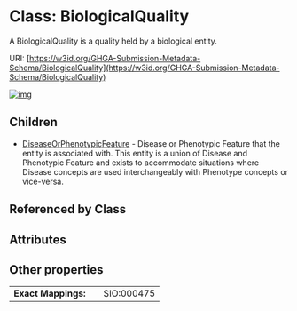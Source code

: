 
# Class: BiologicalQuality


A BiologicalQuality is a quality held by a biological entity.

URI: [https://w3id.org/GHGA-Submission-Metadata-Schema/BiologicalQuality](https://w3id.org/GHGA-Submission-Metadata-Schema/BiologicalQuality)


[![img](https://yuml.me/diagram/nofunky;dir:TB/class/[DiseaseOrPhenotypicFeature],[BiologicalQuality]^-[DiseaseOrPhenotypicFeature])](https://yuml.me/diagram/nofunky;dir:TB/class/[DiseaseOrPhenotypicFeature],[BiologicalQuality]^-[DiseaseOrPhenotypicFeature])

## Children

 * [DiseaseOrPhenotypicFeature](DiseaseOrPhenotypicFeature.md) - Disease or Phenotypic Feature that the entity is associated with. This entity is a union of Disease and Phenotypic Feature and exists to accommodate situations where Disease concepts are used interchangeably with Phenotype concepts or vice-versa.

## Referenced by Class


## Attributes


## Other properties

|  |  |  |
| --- | --- | --- |
| **Exact Mappings:** | | SIO:000475 |

